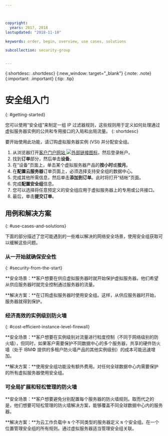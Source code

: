 ```yaml
---



copyright:
  years: 2017, 2018
lastupdated: "2018-11-10"

keywords: order, begin, overview, use cases, solutions

subcollection: security-group


---
```


{:shortdesc: .shortdesc}
{:new_window: target="_blank"}
{:note: .note}
{:important: .important}
{:tip: .tip}

# 安全组入门
{: #getting-started}

您可以使用“安全组”来制定一组 IP 过滤器规则，这些规则用于定义如何处理通过虚拟服务器实例的公共和专用接口的入局和出局流量。
{: shortdesc}

要开始使用此功能，请订购虚拟服务器实例 (VSI) 并分配安全组。


1. 从浏览器打开[客户门户网站 ![外部链接图标](../../icons/launch-glyph.svg "外部链接图标")](https://control.softlayer.com/)，然后登录帐户。
2. 找到**订单**部分，然后单击**设备**。
3. 在“设备”页面上，单击某个虚拟服务器产品的**按小时**或**按月**。
4. 在**配置云服务器**订单页面上，必须选择支持安全组的数据中心。
5. 完成其他所需信息，然后单击**添加到订单**。此时将打开“结帐”页面。
6. 完成**配置安全组**信息。
7. 您可以选择将任意预定义的安全组应用于虚拟服务器上的专用或公共接口。
8. 最后，单击**提交订单**。

## 用例和解决方案
{: #use-cases-and-solutions}

下面的部分描述了您可能遇到的一些难以解决的网络安全场景，使用安全组获取可以缓解这些问题。

### 从一开始就确保安全性
{: #security-from-the-start}

**安全场景：**客户想要在供应虚拟服务器时就开始保护虚拟服务器。他们希望从供应服务器时就完全控制通过服务器的流量。

**解决方案：**在订购虚拟服务器时使用安全组。这样，从供应服务器时开始，服务器就得到保护。

### 经济高效的实例级别防火墙
{: #cost-efficient-instance-level-firewall}

**安全场景：**客户想要在实例级别对流量进行粒度控制（不同于网络级别的防火墙），但同时，如果客户需要保护不同数据中心的多个服务器，共享的硬件防火墙（处于 IBM© 提供的多租户防火墙产品的其他实例级别）的成本可能迅速增加。

**解决方案：**使用安全组功能没有额外费用。对任何全球数据中心内需要保护的所有虚拟服务器使用安全组。

### 可全局扩展和轻松管理的防火墙
**安全场景：**客户想要避免分别配置每个服务器的防火墙规则。取而代之的是，他们想要可轻松管理的防火墙解决方案，能够覆盖不同全球数据中心内的服务器。

**解决方案：**为云工作负载中 `N` 个不同类型的服务器定义 `N` 个安全组。在一个位置管理安全组的所有规则。通过虚拟服务器适当管理安全组关联。
